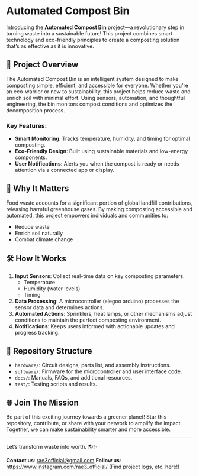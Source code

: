 # Automated Compost Bin

Introducing the **Automated Compost Bin** project—a revolutionary step in turning waste into a sustainable future! This project combines smart technology and eco-friendly principles to create a composting solution that’s as effective as it is innovative.

## 🚀 Project Overview
The Automated Compost Bin is an intelligent system designed to make composting simple, efficient, and accessible for everyone. Whether you're an eco-warrior or new to sustainability, this project helps reduce waste and enrich soil with minimal effort. Using sensors, automation, and thoughtful engineering, the bin monitors compost conditions and optimizes the decomposition process.

### Key Features:
- **Smart Monitoring**: Tracks temperature, humidity, and timing for optimal composting.
- **Eco-Friendly Design**: Built using sustainable materials and low-energy components.
- **User Notifications**: Alerts you when the compost is ready or needs attention via a connected app or display.

## 🌱 Why It Matters
Food waste accounts for a significant portion of global landfill contributions, releasing harmful greenhouse gases. By making composting accessible and automated, this project empowers individuals and communities to:
- Reduce waste
- Enrich soil naturally
- Combat climate change

## 🛠️ How It Works
1. **Input Sensors**: Collect real-time data on key composting parameters.
   - Temperature
   - Humidity (water levels)
   - Timing
3. **Data Processing**: A microcontroller (elegoo arduino) processes the sensor data and determines actions.
4. **Automated Actions**: Sprinklers, heat lamps, or other mechanisms adjust conditions to maintain the perfect composting environment.
5. **Notifications**: Keeps users informed with actionable updates and progress tracking.

## 📂 Repository Structure
- `hardware/`: Circuit designs, parts list, and assembly instructions.
- `software/`: Firmware for the microcontroller and user interface code.
- `docs/`: Manuals, FAQs, and additional resources.
- `test/`: Testing scripts and results.

## 🌐 Join The Mission
Be part of this exciting journey towards a greener planet! Star this repository, contribute, or share with your network to amplify the impact. Together, we can make sustainability smarter and more accessible.

---
Let’s transform waste into worth. 🌎✨

**Contact us**: rae3official@gmail.com
**Follow us**: https://www.instagram.com/rae3_official/ (Find project logs, etc. here!)

